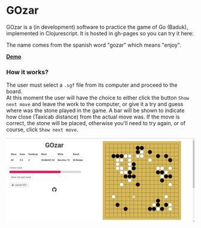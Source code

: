 # GOzar

GOzar is a (in development) software to practice the game of Go (Baduk),
implemented in Clojurescript. It is hosted in gh-pages so you can try it
here:

The name comes from the spanish word "gozar" which means "enjoy".

[**Demo**](https://average-user.github.io/gozar/)


### How it works?

The user must select a `.sgf` file from its computer and proceed to the board.\
At this moment the user will have the choice to either click the button `Show next move`
and leave the work to the computer, or give it a try and guess where was
the stone played in the game. A bar will be shown to indicate how close
(Taxicab distance) from the actual move was. If the move is correct, the stone
will be placed, otherwise you'll need to try again, or of course, click
`Show next move`.

![](https://github.com/Average-user/gozar/blob/master/resources/public/img/demo.png?raw=true)
